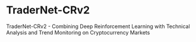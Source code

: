 # TraderNet-CRv2
TraderNet-CRv2 - Combining Deep Reinforcement Learning with Technical Analysis and Trend Monitoring on Cryptocurrency Markets

